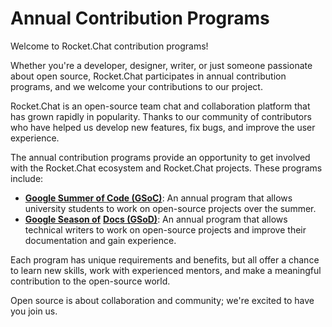 # Annual Contribution Programs

Welcome to Rocket.Chat contribution programs!

Whether you're a developer, designer, writer, or just someone passionate about open source, Rocket.Chat participates in annual contribution programs, and we welcome your contributions to our project.

Rocket.Chat is an open-source team chat and collaboration platform that has grown rapidly in popularity. Thanks to our community of contributors who have helped us develop new features, fix bugs, and improve the user experience.

The annual contribution programs provide an opportunity to get involved with the Rocket.Chat ecosystem and Rocket.Chat projects. These programs include:

* [**Google Summer of Code (GSoC)**](google-summer-of-code/): An annual program that allows university students to work on open-source projects over the summer.
* [**Google Season of**](google-season-of-docs/) [ **Docs (GSoD)**](google-season-of-docs/): An annual program that allows technical writers to work on open-source projects and improve their documentation and gain experience.

Each program has unique requirements and benefits, but all offer a chance to learn new skills, work with experienced mentors, and make a meaningful contribution to the open-source world.

Open source is about collaboration and community; we're excited to have you join us.
